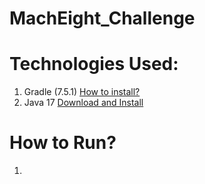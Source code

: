 # MachEight_Challenge

# Technologies Used:
1. Gradle (7.5.1) [How to install?](https://gradle.org/install/)
2. Java 17 [Download and Install](https://www.oracle.com/java/technologies/javase/jdk17-archive-downloads.html)

# How to Run?

1. 